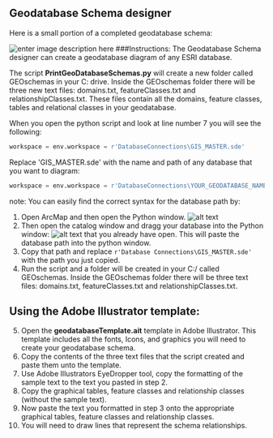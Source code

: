 ## Geodatabase Schema designer
Here is a small portion of a completed geodatabase schema:

![enter image description here](http://itsallearth.com/images/gdbDBdiagrams.JPG)
###Instructions:
The Geodatabase Schema designer can create a geodatabase diagram of any ESRI database.  

The script **PrintGeoDatabaseSchemas.py** will create a new folder called GEOschemas in your C: drive.  Inside the GEOschemas folder there will be three new text files: domains.txt, featureClasses.txt and relationshipClasses.txt. These files contain all the domains, feature classes, tables and relational classes in your geodatabase. 

When you open the python script and look at line number 7 you will see the following:  
```python
workspace = env.workspace = r'DatabaseConnections\GIS_MASTER.sde'
```
Replace  'GIS_MASTER.sde' with the name and path of any database that you want to diagram:
```python
workspace = env.workspace = r'DatabaseConnections\YOUR_GEODATABASE_NAME.sde'
```
note: You can easily find the correct syntax for the database path by: 
1. Open ArcMap and then open the Python window. ![alt text](http://itsallearth.com/images/littleBoxArrow-.png "python arrow Icon")
2. Then open the catalog window and dragg your database into the Python window: ![alt text](http://itsallearth.com/images/littelBoxArrowPython.png "python window Icon") that you already have open. This will paste the database path into the python window.  
3. Copy that path and replace ```r'Database Connections\GIS_MASTER.sde'``` with the path you just copied.
4. Run the script and a folder will be created in your C:/ called GEOschemas. Inside the GEOschemas folder there will be three text files: domains.txt, featureClasses.txt and relationshipClasses.txt.

## Using the Adobe Illustrator template:
5. Open the **geodatabaseTemplate.ait** template in Adobe Illustrator. This template includes all the fonts, Icons, and graphics you will need to create your geodatabase schema.
6. Copy the contents of the three text files that the script created and paste them unto the template.
7. Use Adobe Illustrators EyeDropper tool, copy the formatting of the sample text to the text you pasted in step 2.
8. Copy the graphical tables, feature classes and relationship classes (without the sample text).
9. Now paste the text you formatted in step 3 onto the appropriate graphical tables, feature classes and relationship classes.
10. You will need to draw lines that represent the schema relationships.
